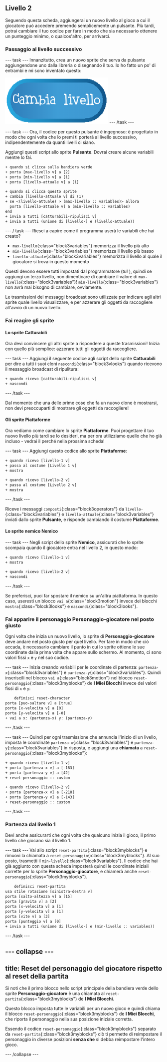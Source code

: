 ## Livello 2

Seguendo questa scheda, aggiungerai un nuovo livello al gioco a cui il giocatore può accedere premendo semplicemente un pulsante. Più tardi, potrai cambiare il tuo codice per fare in modo che sia necessario ottenere un punteggio minimo, o qualcos'altro, per arrivarci.

### Passaggio al livello successivo

\--- task \--- Innanzitutto, crea un nuovo sprite che serva da pulsante aggiungendone uno dalla libreria o disegnando il tuo. Io ho fatto un po' di entrambi e mi sono inventato questo:

![Il pulsante sprite per cambiare i livelli](images/levelButton.png) \--- /task \---

\--- task \--- Ora, il codice per questo pulsante è ingegnoso: è progettato in modo che ogni volta che lo premi ti porterà al livello successivo, indipendentemente da quanti livelli ci siano.

Aggiungi questi script allo sprite **Pulsante**. Dovrai creare alcune variabili mentre lo fai.

```blocks3
+ quando si clicca sulla bandiera verde
+ porta [max-livello v] a [2]
+ porta [min-livello v] a [1]
+ porta [livello-attuale v] a [1]
```

```blocks3
+ quando si clicca questo sprite
+ cambia [livello-attuale v] di (1)
+ se <(livello-attuale) > (max-livello :: variables)> allora 
  porta [livello-attuale v] a (min-livello :: variables)
end
+ invia a tutti [catturabili-ripulisci v]
+ invia a tutti (unione di [livello-] e (livello-attuale))
```

\--- / task \--- Riesci a capire come il programma userà le variabili che hai creato?

+ `max-livello`{:class="block3variables"} memorizza il livello più alto
+ `min-livello`{:class="block3variables"} memorizza il livello più basso
+ `livello-attuale`{:class="block3variables"} memorizza il livello al quale il giocatore si trova in questo momento

Questi devono essere tutti impostati dal programmatore \(tu! \), quindi se aggiungi un terzo livello, non dimenticare di cambiare il valore di `max-livello`{:class="block3variables"}! `min-livello`{:class="block3variables"} non avrà mai bisogno di cambiare, ovviamente.

Le trasmissioni dei messaggi broadcast sono utilizzate per indicare agli altri sprite quale livello visualizzare, e per azzerare gli oggetti da raccogliere all'avvio di un nuovo livello.

### Fai reagire gli sprite

#### Lo sprite **Catturabili**

Ora devi convincere gli altri sprite a rispondere a queste trasmissioni! Inizia con quello più semplice: azzerare tutti gli oggetti da raccogliere.

\--- task \--- Aggiungi il seguente codice agli script dello sprite **Catturabili** per dire a tutti i suoi cloni `nascondi`{:class="block3vlooks"} quando ricevono il messaggio broadcast di ripulitura:

```blocks3
+ quando ricevo [catturabili-ripulisci v]
+ nascondi
```

\--- /task \---

Dal momento che una delle prime cose che fa un nuovo clone è mostrarsi, non devi preoccuparti di mostrare gli oggetti da raccogliere!

#### Gli sprite **Piattaforme**

Ora vediamo come cambiare lo sprite **Piattaforme**. Puoi progettare il tuo nuovo livello più tardi se lo desideri, ma per ora utilizziamo quello che ho già incluso - vedrai il perché nella prossima scheda!

\--- task \--- Aggiungi questo codice allo sprite **Piattaforme**:

```blocks3
+ quando ricevo [livello-1 v]
+ passa al costume [Livello 1 v]
+ mostra
```

```blocks3
+ quando ricevo [livello-2 v]
+ passa al costume [Livello 2 v]
+ mostra
```

\--- /task \---

Riceve i messaggi `composti`{:class="block3operators"} da `livello-`{:class="block3variables"} e `livello-attuale`{:class="block3variables"} inviati dallo sprite **Pulsante**, e risponde cambiando il costume **Piattaforme**.

#### Lo sprite nemico **Nemico**

\--- task \--- Negli script dello sprite **Nemico**, assicurati che lo sprite scompaia quando il giocatore entra nel livello 2, in questo modo:

```blocks3
+ quando ricevo [livello-1 v]
+ mostra
```

```blocks3
+ quando ricevo [livello-2 v]
+ nascondi
```

\--- /task \---

Se preferisci, puoi far spostare il nemico su un'altra piattaforma. In questo caso, useresti un blocco `vai a`{:class="block3motion"} invece dei blocchi `mostra`{:class="block3looks"} e `nascondi`{:class="block3looks"}.

### Fai apparire il personaggio **Personaggio-giocatore** nel posto giusto

Ogni volta che inizia un nuovo livello, lo sprite di **Personaggio-giocatore** deve andare nel posto giusto per quel livello. Per fare in modo che ciò accada, è necessario cambiare il punto in cui lo sprite ottiene le sue coordinate dalla prima volta che appare sullo schermo. Al momento, ci sono valori fissi `x` e `y` nel suo codice.

\--- task \--- Inizia creando variabili per le coordinate di partenza: `partenza-x`{:class="block3variables"} e `partenza-y`{:class="block3variables"}. Quindi inseriscili nel blocco `vai a`{:class="block3motion"} nel blocco `reset-personaggio`{:class="block3myblocks"} de **I Miei Blocchi** invece dei valori fissi di `x` e `y`:

```blocks3
    definisci reset-character
porta [puo-saltare v] a [true]
porta [x-velocita v] a [0]
porta [y-velocita v] a [-0]
+ vai a x: (partenza-x) y: (partenza-y)
```

\--- /task \---

\--- task \--- Quindi per ogni trasmissione che annuncia l'inizio di un livello, imposta le coordinate `partenza-x`{:class= "block3variables"} e `partenza-y`{:class="block3variables"} in risposta, e aggiungi una **chiamata** a `reset-personaggio`{:class="block3myblocks"}:

```blocks3
+ quando ricevo [livello-1 v]
+ porta [partenza-x v] a [-183]
+ porta [partenza-y v] a [42]
+ reset-personaggio :: custom
```

```blocks3
+ quando ricevo [livello-2 v]
+ porta [partenza-x v] a [-218]
+ porta [partenza-y v] a [-143]
+ reset-personaggio :: custom
```

\--- /task \---

### Partenza dal livello 1

Devi anche assicurarti che ogni volta che qualcuno inizia il gioco, il primo livello che giocano sia il livello 1.

\--- task \--- Vai allo script `reset-partita`{:class="block3myblocks"} e rimuovi la chiamata a `reset-personaggio`{:class="block3myblocks"}. Al suo posto, trasmetti il `min-livello`{:class="block3variables"}. Il codice che hai già aggiunto con questa scheda imposterà quindi le coordinate iniziali corrette per lo sprite **Personaggio-giocatore**, e chiamerà anche `reset-personaggio`{:class="block3myblocks"}.

```blocks3
    definisci reset-partita
usa stile rotazione [sinistra-destra v]
porta [salto-altezza v] a [15]
porta [gravita v] a [2]
porta [x-velocita v] a [1]
porta [y-velocita v] a [1]
porta [vite v] a [3]
porta [punteggio v] a [0]
+ invia a tutti (unione di [livello-] e (min-livello :: variables))
```

\--- /task \---

## \--- collapse \---

## title: Reset del personaggio del giocatore rispetto al reset della partita

Si noti che il primo blocco nello script principale della bandiera verde dello sprite **Personaggio-giocatore** è una chiamata al `reset-partita`{:class="block3myblocks"} de **I Miei Blocchi**.

Questo blocco imposta tutte le variabili per un nuovo gioco e quindi chiama il blocco `reset-personaggio`{:class="block3myblocks"} de **I Miei Blocchi**, che riporta il personaggio nella sua posizione iniziale corretta.

Essendo il codice `reset-personaggio`{:class="block3myblocks"} separato da `reset-partita`{:class="block3myblocks"} ciò ti permette di reimpostare il personaggio in diverse posizioni **senza che** si debba reimpostare l'intero gioco.

\--- /collapse \---